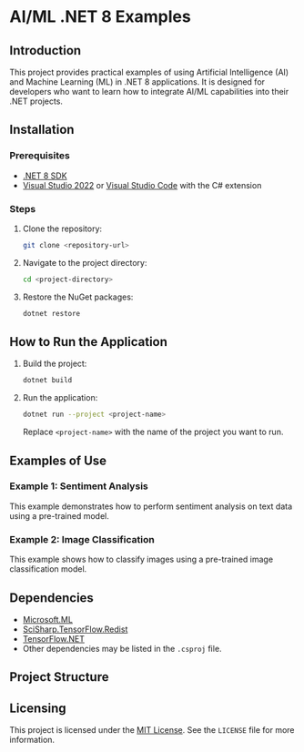 # AI/ML .NET 8 Examples

## Introduction

This project provides practical examples of using Artificial Intelligence (AI) and Machine Learning (ML) in .NET 8 applications. It is designed for developers who want to learn how to integrate AI/ML capabilities into their .NET projects.

## Installation

### Prerequisites

- [.NET 8 SDK](https://dotnet.microsoft.com/en-us/download/dotnet/8.0)
- [Visual Studio 2022](https://visualstudio.microsoft.com/vs/) or [Visual Studio Code](https://code.visualstudio.com/) with the C# extension

### Steps

1.  Clone the repository:

    ```bash
    git clone <repository-url>
    ```
2.  Navigate to the project directory:

    ```bash
    cd <project-directory>
    ```
3.  Restore the NuGet packages:

    ```bash
    dotnet restore
    ```

## How to Run the Application

1.  Build the project:

    ```bash
    dotnet build
    ```
2.  Run the application:

    ```bash
    dotnet run --project <project-name>
    ```

    Replace `<project-name>` with the name of the project you want to run.

## Examples of Use

### Example 1: Sentiment Analysis

This example demonstrates how to perform sentiment analysis on text data using a pre-trained model.


### Example 2: Image Classification

This example shows how to classify images using a pre-trained image classification model.

## Dependencies

- [Microsoft.ML](https://www.nuget.org/packages/Microsoft.ML)
- [SciSharp.TensorFlow.Redist](https://www.nuget.org/packages/SciSharp.TensorFlow.Redist)
- [TensorFlow.NET](https://www.nuget.org/packages/TensorFlow.NET)
- Other dependencies may be listed in the `.csproj` file.

## Project Structure

## Licensing

This project is licensed under the [MIT License](LICENSE). See the `LICENSE` file for more information.
